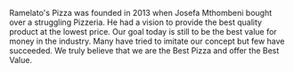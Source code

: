 Ramelato's Pizza was founded in 2013 when Josefa Mthombeni bought over a struggling Pizzeria. He had a vision to provide the best quality product at the lowest price. Our goal today is still to be the best value for money in the industry. Many have tried to imitate our concept but few have succeeded. We truly believe that we are the Best Pizza and offer the Best Value.